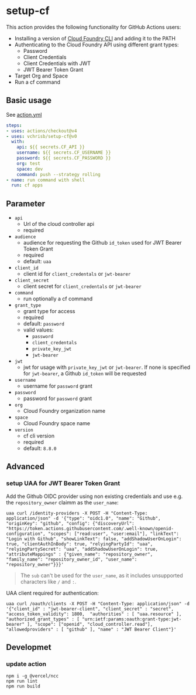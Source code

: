 # setup-cf

This action provides the following functionality for GitHub Actions users:

- Installing a version of [Cloud Foundry CLI](https://github.com/cloudfoundry/cli) and adding it to the PATH
- Authenticating to the Cloud Foundry API using different grant types:
  - Password
  - Client Credentials
  - Client Credentials with JWT
  - JWT Bearer Token Grant
- Target Org and Space
- Run a cf command

## Basic usage

See [action.yml](action.yml)

```yaml
steps:
- uses: actions/checkout@v4
- uses: vchrisb/setup-cf@v0
  with:
    api: ${{ secrets.CF_API }}
    username: ${{ secrets.CF_USERNAME }}
    password: ${{ secrets.CF_PASSWORD }}
    org: test
    space: dev
    command: push --strategy rolling
- name: run command with shell
  run: cf apps
```

## Parameter
* `api`
    * Url of the cloud controller api
    * required
* `audience`
    * audience for requesting the Github `id_token` used for JWT Bearer Token Grant
    * required
    * default: `uaa`
* `client_id`
    * client id for `client_credentals` or `jwt-bearer`
* `client_secret`
    * client secret for `client_credentals` or `jwt-bearer`
* `command`
    * run optionally a cf command
* `grant_type`
    * grant type for access
    * required
    * default: `password`
    * valid values:
        * `password`
        * `client_credentals`
        * `private_key_jwt`
        * `jwt-bearer`
* `jwt`
    * jwt for usage with `private_key_jwt` or `jwt-bearer`. If none is specified for `jwt-bearer`, a Github `id_token` will be requested
* `username`
    * username for `password` grant
* `password`
    * password for `password` grant
* `org`
    * Cloud Foundry organization name
* `space`
    * Cloud Foundry space name
* `version`
    * cf cli version
    * required
    * default: `8.8.0`

## Advanced

### setup UAA for JWT Bearer Token Grant

Add the Github OIDC provider using non existing credentials and use e.g. the `repository_owner` claimm as the `user_name`:

```
uaa curl /identity-providers -X POST -H "Content-Type: application/json" -d '{"type": "oidc1.0", "name": "Github", "originKey": "github", "config": {"discoveryUrl": "https://token.actions.githubusercontent.com/.well-known/openid-configuration", "scopes": ["read:user", "user:email"], "linkText": "Login with Github", "showLinkText": false, "addShadowUserOnLogin": true, "clientAuthInBody": true, "relyingPartyId": "uaa", "relyingPartySecret": "uaa", "addShadowUserOnLogin": true, "attributeMappings" : {"given_name": "repository_owner", "family_name": "repository_owner_id", "user_name": "repository_owner"}}}'
```

> The `sub` can't be used for the `user_name`, as it includes unsupported characters like `/`  and `:`.

UAA client required for authentication:
```
uaa curl /oauth/clients -X POST -H "Content-Type: application/json" -d '{"client_id" : "jwt-bearer-client", "client_secret" : "secret", "access_token_validity": 1800,  "authorities" : [ "uaa.resource" ], "authorized_grant_types" : [ "urn:ietf:params:oauth:grant-type:jwt-bearer" ], "scope": ["openid", "cloud_controller.read"], "allowedproviders" : [ "github" ], "name" : "JWT Bearer Client"}'
```

## Developmet

### update action

```
npm i -g @vercel/ncc
npm run lint
npm run build
```
